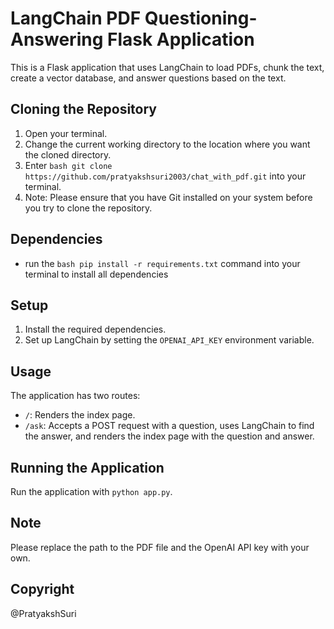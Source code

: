 # LangChain PDF Questioning-Answering Flask Application

This is a Flask application that uses LangChain to load PDFs, chunk the text, create a vector database, and answer questions based on the text.

## Cloning the Repository

1. Open your terminal.
2. Change the current working directory to the location where you want the cloned directory.
3. Enter ```bash git clone https://github.com/pratyakshsuri2003/chat_with_pdf.git``` into your terminal.
4. Note: Please ensure that you have Git installed on your system before you try to clone the repository.

## Dependencies

- run the ```bash pip install -r requirements.txt``` command into your terminal to install all dependencies

## Setup

1. Install the required dependencies.
2. Set up LangChain by setting the `OPENAI_API_KEY` environment variable.

## Usage

The application has two routes:

- `/`: Renders the index page.
- `/ask`: Accepts a POST request with a question, uses LangChain to find the answer, and renders the index page with the question and answer.

## Running the Application

Run the application with `python app.py`.

## Note

Please replace the path to the PDF file and the OpenAI API key with your own.

## Copyright
@PratyakshSuri
